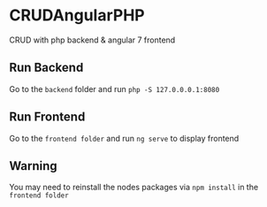 # CRUDAngularPHP
CRUD with php backend &amp; angular 7 frontend


## Run Backend
Go to the `backend` folder and run `php -S 127.0.0.0.1:8080`

## Run Frontend
Go to the `frontend folder` and run `ng serve` to display frontend


## Warning
You may need to reinstall the nodes packages via `npm install` in the `frontend folder`
